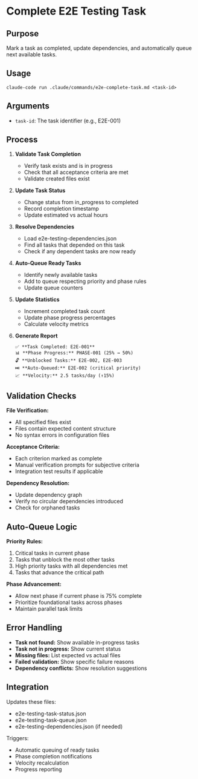 # Complete E2E Testing Task

## Purpose
Mark a task as completed, update dependencies, and automatically queue next available tasks.

## Usage
```
claude-code run .claude/commands/e2e-complete-task.md <task-id>
```

## Arguments
- `task-id`: The task identifier (e.g., E2E-001)

## Process

1. **Validate Task Completion**
   - Verify task exists and is in progress
   - Check that all acceptance criteria are met
   - Validate created files exist

2. **Update Task Status**
   - Change status from in_progress to completed
   - Record completion timestamp
   - Update estimated vs actual hours

3. **Resolve Dependencies**
   - Load e2e-testing-dependencies.json
   - Find all tasks that depended on this task
   - Check if any dependent tasks are now ready

4. **Auto-Queue Ready Tasks**
   - Identify newly available tasks
   - Add to queue respecting priority and phase rules
   - Update queue counters

5. **Update Statistics**
   - Increment completed task count
   - Update phase progress percentages
   - Calculate velocity metrics

6. **Generate Report**
   ```
   ✅ **Task Completed: E2E-001**
   📊 **Phase Progress:** PHASE-001 (25% → 50%)
   🔓 **Unblocked Tasks:** E2E-002, E2E-003
   ⏭️ **Auto-Queued:** E2E-002 (critical priority)
   📈 **Velocity:** 2.5 tasks/day (↑15%)
   ```

## Validation Checks

**File Verification:**
- All specified files exist
- Files contain expected content structure
- No syntax errors in configuration files

**Acceptance Criteria:**
- Each criterion marked as complete
- Manual verification prompts for subjective criteria
- Integration test results if applicable

**Dependency Resolution:**
- Update dependency graph
- Verify no circular dependencies introduced
- Check for orphaned tasks

## Auto-Queue Logic

**Priority Rules:**
1. Critical tasks in current phase
2. Tasks that unblock the most other tasks
3. High priority tasks with all dependencies met
4. Tasks that advance the critical path

**Phase Advancement:**
- Allow next phase if current phase is 75% complete
- Prioritize foundational tasks across phases
- Maintain parallel task limits

## Error Handling

- **Task not found:** Show available in-progress tasks
- **Task not in progress:** Show current status
- **Missing files:** List expected vs actual files
- **Failed validation:** Show specific failure reasons
- **Dependency conflicts:** Show resolution suggestions

## Integration

Updates these files:
- e2e-testing-task-status.json
- e2e-testing-task-queue.json
- e2e-testing-dependencies.json (if needed)

Triggers:
- Automatic queuing of ready tasks
- Phase completion notifications
- Velocity recalculation
- Progress reporting